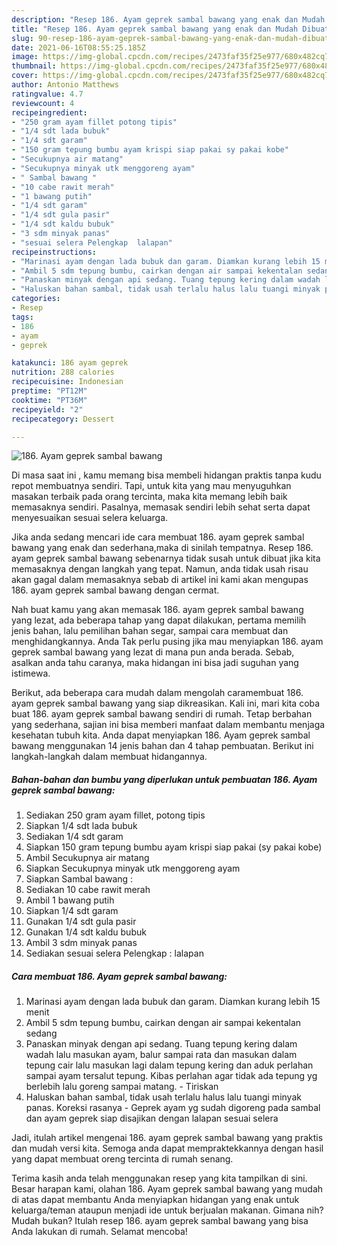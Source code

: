 ```yaml
---
description: "Resep 186. Ayam geprek sambal bawang yang enak dan Mudah Dibuat"
title: "Resep 186. Ayam geprek sambal bawang yang enak dan Mudah Dibuat"
slug: 90-resep-186-ayam-geprek-sambal-bawang-yang-enak-dan-mudah-dibuat
date: 2021-06-16T08:55:25.185Z
image: https://img-global.cpcdn.com/recipes/2473faf35f25e977/680x482cq70/186-ayam-geprek-sambal-bawang-foto-resep-utama.jpg
thumbnail: https://img-global.cpcdn.com/recipes/2473faf35f25e977/680x482cq70/186-ayam-geprek-sambal-bawang-foto-resep-utama.jpg
cover: https://img-global.cpcdn.com/recipes/2473faf35f25e977/680x482cq70/186-ayam-geprek-sambal-bawang-foto-resep-utama.jpg
author: Antonio Matthews
ratingvalue: 4.7
reviewcount: 4
recipeingredient:
- "250 gram ayam fillet potong tipis"
- "1/4 sdt lada bubuk"
- "1/4 sdt garam"
- "150 gram tepung bumbu ayam krispi siap pakai sy pakai kobe"
- "Secukupnya air matang"
- "Secukupnya minyak utk menggoreng ayam"
- " Sambal bawang "
- "10 cabe rawit merah"
- "1 bawang putih"
- "1/4 sdt garam"
- "1/4 sdt gula pasir"
- "1/4 sdt kaldu bubuk"
- "3 sdm minyak panas"
- "sesuai selera Pelengkap  lalapan"
recipeinstructions:
- "Marinasi ayam dengan lada bubuk dan garam. Diamkan kurang lebih 15 menit"
- "Ambil 5 sdm tepung bumbu, cairkan dengan air sampai kekentalan sedang"
- "Panaskan minyak dengan api sedang. Tuang tepung kering dalam wadah lalu masukan ayam, balur sampai rata dan masukan dalam tepung cair lalu masukan lagi dalam tepung kering dan aduk perlahan sampai ayam tersalut tepung. Kibas perlahan agar tidak ada tepung yg berlebih lalu goreng sampai matang. Tiriskan"
- "Haluskan bahan sambal, tidak usah terlalu halus lalu tuangi minyak panas. Koreksi rasanya Geprek ayam yg sudah digoreng pada sambal dan ayam geprek siap disajikan dengan lalapan sesuai selera"
categories:
- Resep
tags:
- 186
- ayam
- geprek

katakunci: 186 ayam geprek 
nutrition: 288 calories
recipecuisine: Indonesian
preptime: "PT12M"
cooktime: "PT36M"
recipeyield: "2"
recipecategory: Dessert

---
```



![186. Ayam geprek sambal bawang](https://img-global.cpcdn.com/recipes/2473faf35f25e977/680x482cq70/186-ayam-geprek-sambal-bawang-foto-resep-utama.jpg)

Di masa  saat ini , kamu memang bisa membeli hidangan praktis tanpa kudu repot membuatnya sendiri. Tapi, untuk kita yang mau menyuguhkan masakan terbaik pada orang tercinta, maka kita memang lebih baik memasaknya sendiri. Pasalnya, memasak sendiri lebih sehat serta dapat menyesuaikan sesuai selera keluarga.

Jika anda sedang mencari ide cara membuat 186. ayam geprek sambal bawang yang enak dan sederhana,maka di sinilah tempatnya. Resep 186. ayam geprek sambal bawang  sebenarnya tidak susah untuk dibuat jika kita memasaknya dengan langkah yang tepat. Namun, anda tidak usah risau akan gagal dalam memasaknya 
sebab di artikel ini kami akan mengupas 186. ayam geprek sambal bawang dengan cermat.  



Nah buat kamu yang akan memasak 186. ayam geprek sambal bawang yang lezat, ada beberapa tahap yang dapat dilakukan, pertama memilih jenis bahan, lalu pemilihan bahan segar, sampai cara membuat dan menghidangkannya. Anda Tak perlu pusing jika mau menyiapkan 186. ayam geprek sambal bawang yang lezat di mana pun anda berada. Sebab, asalkan anda  tahu caranya, maka hidangan ini bisa jadi suguhan yang istimewa.

Berikut, ada beberapa cara mudah dalam mengolah caramembuat 186. ayam geprek sambal bawang yang siap dikreasikan. Kali ini, mari kita coba buat 186. ayam geprek sambal bawang sendiri di rumah. Tetap berbahan yang sederhana, sajian ini bisa memberi manfaat dalam membantu menjaga kesehatan tubuh kita. Anda dapat menyiapkan 186. Ayam geprek sambal bawang menggunakan 14 jenis bahan dan 4 tahap pembuatan. Berikut ini langkah-langkah dalam membuat hidangannya.

<!--inarticleads1-->

##### Bahan-bahan dan bumbu yang diperlukan untuk pembuatan 186. Ayam geprek sambal bawang:

1. Sediakan 250 gram ayam fillet, potong tipis
1. Siapkan 1/4 sdt lada bubuk
1. Sediakan 1/4 sdt garam
1. Siapkan 150 gram tepung bumbu ayam krispi siap pakai (sy pakai kobe)
1. Ambil Secukupnya air matang
1. Siapkan Secukupnya minyak utk menggoreng ayam
1. Siapkan  Sambal bawang :
1. Sediakan 10 cabe rawit merah
1. Ambil 1 bawang putih
1. Siapkan 1/4 sdt garam
1. Gunakan 1/4 sdt gula pasir
1. Gunakan 1/4 sdt kaldu bubuk
1. Ambil 3 sdm minyak panas
1. Sediakan sesuai selera Pelengkap : lalapan




<!--inarticleads2-->

##### Cara membuat 186. Ayam geprek sambal bawang:

1. Marinasi ayam dengan lada bubuk dan garam. Diamkan kurang lebih 15 menit
1. Ambil 5 sdm tepung bumbu, cairkan dengan air sampai kekentalan sedang
1. Panaskan minyak dengan api sedang. Tuang tepung kering dalam wadah lalu masukan ayam, balur sampai rata dan masukan dalam tepung cair lalu masukan lagi dalam tepung kering dan aduk perlahan sampai ayam tersalut tepung. Kibas perlahan agar tidak ada tepung yg berlebih lalu goreng sampai matang. - Tiriskan
1. Haluskan bahan sambal, tidak usah terlalu halus lalu tuangi minyak panas. Koreksi rasanya - Geprek ayam yg sudah digoreng pada sambal dan ayam geprek siap disajikan dengan lalapan sesuai selera




Jadi, itulah artikel mengenai  186. ayam geprek sambal bawang  yang praktis dan mudah versi kita. Semoga anda dapat mempraktekkannya dengan hasil yang dapat membuat oreng tercinta di rumah senang. 

Terima kasih anda telah menggunakan resep yang kita tampilkan di sini. Besar harapan kami, olahan  186. Ayam geprek sambal bawang yang mudah di atas dapat membantu Anda menyiapkan hidangan yang enak untuk keluarga/teman ataupun menjadi ide untuk berjualan makanan. Gimana nih? Mudah bukan? Itulah resep 186. ayam geprek sambal bawang yang bisa Anda lakukan di rumah. Selamat mencoba!

